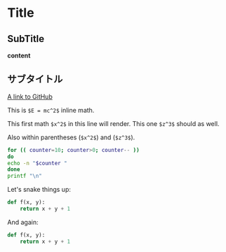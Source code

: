 # Title

## SubTitle

__content__

## サブタイトル

[A link to GitHub](http://github.com/)

This is `$E = mc^2$` inline math.

This first math `$x^2$` in this line will render. This one `$z^3$` should as well.

Also within parentheses (`$x^2$`) and (`$z^3$`).

```bash
for (( counter=10; counter>0; counter-- ))
do
echo -n "$counter "
done
printf "\n"
```

Let's snake things up:

```python
def f(x, y):
    return x + y + 1
```

And again:
```python
def f(x, y):
    return x + y + 1
```
